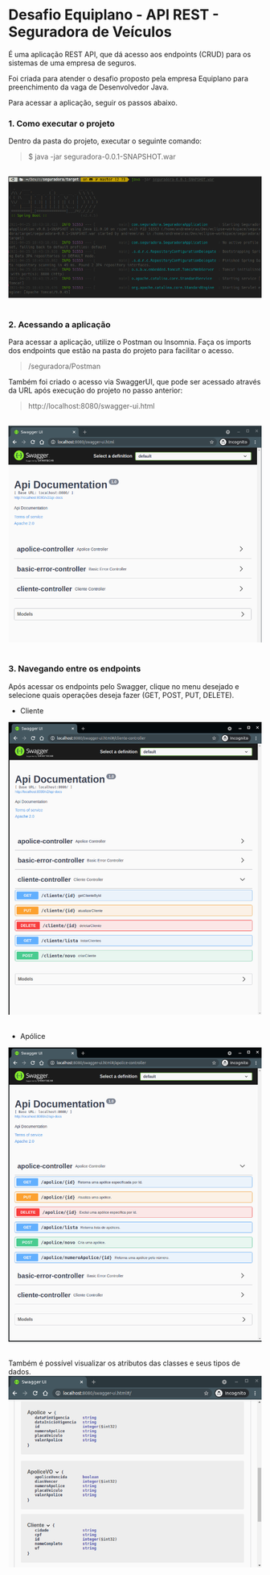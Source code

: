 # Desafio Equiplano - API REST - Seguradora de Veículos
É uma aplicação REST API, que dá acesso aos endpoints (CRUD) para os sistemas de uma empresa de seguros.

Foi criada para atender o desafio proposto pela empresa Equiplano para preenchimento da vaga de Desenvolvedor Java.

Para acessar a aplicação, seguir os passos abaixo.

### 1. Como executar o projeto
Dentro da pasta do projeto, executar o seguinte comando:
>$ java -jar seguradora-0.0.1-SNAPSHOT.war
<br>
<img src="img/run.png"><br><br>

### 2. Acessando a aplicação
Para acessar a aplicação, utilize o Postman ou Insomnia. Faça os imports dos endpoints que estão na pasta do projeto para facilitar o acesso.

>/seguradora/Postman

Também foi criado o acesso via SwaggerUI, que pode ser acessado através da URL após execução do projeto no passo anterior:
> http://localhost:8080/swagger-ui.html
<br>
<img src="img/swagger1.png" /><br><br>

### 3. Navegando entre os endpoints
Após acessar os endpoints pelo Swagger, clique no menu desejado e selecione quais operações deseja fazer (GET, POST, PUT, DELETE).

- Cliente <br>
<img src="img/cliente.png">
<br><br>

- Apólice <br>
<img src="img/apolice.png">
<br><br>

Também é possível visualizar os atributos das classes e seus tipos de dados.<br>
<img src="img/models.png">